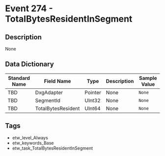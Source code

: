 # Event 274 - TotalBytesResidentInSegment

## Description
None

## Data Dictionary
|Standard Name|Field Name|Type|Description|Sample Value|
|---|---|---|---|---|
|TBD|DxgAdapter|Pointer|None|`None`|
|TBD|SegmentId|UInt32|None|`None`|
|TBD|TotalBytesResident|UInt64|None|`None`|

## Tags
* etw_level_Always
* etw_keywords_Base
* etw_task_TotalBytesResidentInSegment